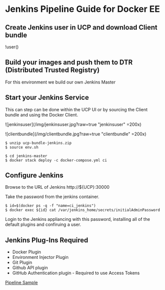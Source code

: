 # Jenkins Pipeline Guide for Docker EE 

## Create Jenkins user in UCP and download Client bundle

!user()

## Build your images and push them to DTR (Distributed Trusted Registry)

For this environment we build our own Jenkins Master


## Start your Jenkins Service

This can step can be done within the UCP UI or by sourcing the Client bundle and using the Docker Client.

![jenkinsuser](/img/jenkinsuser.jpg?raw=true "jenkinsuser" =200x)

![clientbundle](/img/clientbundle.jpg?raw=true "clientbundle" =200x)

```
$ unzip ucp-bundle-jenkins.zip
$ source env.sh

$ cd jenkins-master
$ docker stack deploy -c docker-compose.yml ci
```

## Configure Jenkins

Browse to the URL of Jenkins http://${UCP}:30000

Take the password from the jenkins container.

```
$ id=$(docker ps -q -f "name=ci_jenkins") 
$ docker exec ${id} cat /var/jenkins_home/secrets/initialAdminPassword
```

Login to the Jenkins appliancing with this password, installing all of the default plugins and confiruing a user.


## Jenkins Plug-Ins Required

- Docker Plugin 
- Environment Injector Plugin
- Git Plugin
- Github API plugin
- GitHub Authentication plugin - Required to use Access Tokens



[Pipeline Sample](Pipeline.md)
